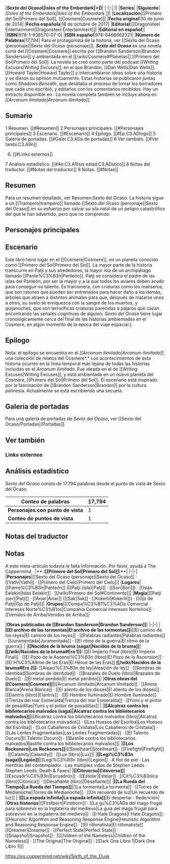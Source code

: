 

|***Sexto del Ocaso*[[Isles of the Emberdark\|>]]**|
|-|-|
||
|**Series**|
|**Siguiente**|*[[Isles of the Emberdark\|Isles of the Emberdark ]]*|
|**Localización**|[[Primero del Sol\|Primero del Sol]], [[Cosmere\|Cosmere]]|
|**Fecha original**|30 de junio de 2014|
|**Fecha española**|18 de octubre de 2017|
|**Editorial**|[[Dragonsteel Entertainment\|Dragonsteel Entertainment]]|
|**Editorial en español**||
|**ISBN**|978-1-938570-07-0|
|**ISBN español**|978-8466662321|
|**Número de Palabras**|17,794|
Para el protagonista de la historia, ver [[Sexto del Ocaso (personaje)\|Sexto del Ocaso (personaje)]].
***Sexto del Ocaso*** es una novela corta del [[Cosmere\|Cosmere]] escrita por [[Brandon Sanderson\|Brandon Sanderson]] y ambientada en el [[/wiki/Cosmere#Planetas]] [[Primero del Sol\|Primero del Sol]]. La novela se creó como parte del podcast *[[Writing Excuses\|Writing Excuses]]*, en el que Brandon, [[Dan Wells\|Dan Wells]], [[Howard Tayler\|Howard Tayler]] y  intercambiaron ideas sobre una historia y se dieron su opinión mutuamente. Estas historias se publicaron juntas como *Shadows Beneath*, que detallaba el proceso de tomar los borradores que cada uno escribió, y editarlos con los comentarios recibidos.
Hay un extracto disponible en .
La novela completa también se incluye ahora en *[[Arcanum ilimitado\|Arcanum ilimitado]]*.

## Sumario

1 Resumen. [[#Resumen]] 
2 Personajes principales. [[#Personajes principales]] 
3 Escenario. [[#Escenario]] 
4 Epílogo. [[#Ep.C3.ADlogo]] 
5 Galería de portadas. [[#Galer.C3.ADa de portadas]] 
6 Ver también. [[#Ver tambi.C3.A9n]] 

6. [[#Links externos]] 


7 Análisis estadístico. [[#An.C3.A1lisis estad.C3.ADstico]] 
8 Notas del traductor. [[#Notas del traductor]] 
9 Notas. [[#Notas]] 


## Resumen
Para un resumen detallado, ver Resumen:Sexto del Ocaso.
La historia sigue a un [[Trampero\|trampero]] llamado [[Sexto del Ocaso (personaje)\|Sexto del Ocaso]] en su esfuerzo por salvar su isla natal de un peligro catastrófico del que le han advertido, pero que no comprende.

## Personajes principales

## Escenario
Este libro tiene lugar en el [[Cosmere\|Cosmere]], en un planeta conocido como [[Primero del Sol\|Primero del Sol]]. La mayor parte de la historia transcurre en Patji y sus alrededores, la mayor isla de un archipiélago llamado [[Pante%C3%B3n\|Panteón]]. Patji se considera el padre de las islas del Panteón, por ser la mayor y a la que todos los aviares deben acudir para conseguir su talento. Es traicionera, con criaturas como los manseros, que son ratones que pueden ser entrenados para hacer daño a los demás, árboles que atraen a distintos animales para que, después de matarse unos a otros, su suelo se enriquezca con la sangre de los muertos, y quijanoches, que son terroríficas criaturas parecidas a pájaros que cazan encontrando las señales cognitivas de alguien.
*Sexto del Ocaso* tiene lugar cronológicamente cerca del final de las historias ambientadas en el Cosmere, en algún momento de la época del viaje espacial.}

## Epílogo
Nota: el epílogo se encuentra en el *[[Arcanum ilimitado\|Arcanum ilimitado]]*, una colección de relatos del Cosmere*.*
Los acontecimientos de esta historia ocurren en la línea temporal más lejana de todas las historias incluidas en el *Arcanum ilimitado*. Fue ideada en el  de [[Writing Excuses\|Writing Excuses]], y está ambientada en un nuevo planeta del Cosmere, [[Primero del Sol\|Primero del Sol]]. El escenario está inspirado por la fascinación de [[Brandon Sanderson\|Brandon]] por la cultura polinesia. Actualmente se está escribiendo una secuela.

## Galería de portadas
Para una galería de portadas de *Sexto del Ocaso*, ver [[Sexto del Ocaso/Portadas\|/Portadas]].
## Ver también
### Links externos



## Análisis estadístico
*Sexto del Ocaso* consta de 17.794 palabras desde el punto de vista de Sexto del Ocaso.

|**Conteo de palabras**|17,794|
|-|-|
|**Personajes con punto de vista**|1|
|**Conteo de puntos de vista**|1|

## Notas del traductor

## Notas

A este meta-artículo todavía le falta información. Por favor, ayuda a The Coppermind .
|** (**[[Primero del Sol\|Primero del Sol]]**)**|
|-|-|
|**Personajes**|[[Sexto del Ocaso (personaje)\|Sexto del Ocaso]] · [[Vathi\|Vathi]] · [[Primero del Cielo\|Primero del Cielo]]|
|**Lugares**|[[Pante%C3%B3n\|Panteón]] ([[Patji (isla)\|Patji]] · [[Sori\|Sori]]) · [[Islas Eelakin\|Islas Eelakin]] · [[/wiki/Primero del Sol#Continente]]|
|**Magia**|[[Patji (ser)\|Patji]] · [[Aviar\|Aviar]] ([[Sak\|Sak]] · [[Kokerlii\|Kokerlii]]) · [[Ojo de Patji\|Ojo de Patji]]|
|**Grupos**|[[Compa%C3%B1%C3%ADa Comercial Intereses Norte%C3%B1os\|Compañía Comercial Intereses Norteños]] · [[Venidos de Arriba\|Venidos de Arriba]]|

|**Obras publicadas de [[Brandon Sanderson\|Brandon Sanderson]]**|
|-|-|
|**[[El archivo de las tormentas\|El archivo de las tormentas]]**|[[El camino de los reyes\|El camino de los reyes]] · [[Palabras radiantes\|Palabras radiantes]] · [[Juramentada\|Juramentada]] · [[El ritmo de la guerra\|El ritmo de la guerra]] |
|**[[Nacidos de la bruma (saga)\|Nacidos de la bruma]]**|**[[/wiki/Nacidos de la bruma#Era 1]]:** [[El Imperio Final (libro)\|El Imperio Final]] · [[El Pozo de la Ascensi%C3%B3n (libro)\|El Pozo de la Ascensión]] · [[El H%C3%A9roe de las Eras\|El Héroe de las Eras]] **[[/wiki/Nacidos de la bruma#Era 2]]:** [[Aleaci%C3%B3n de ley\|Aleación de ley]] · [[Sombras de identidad\|Sombras de identidad]] · [[Brazales de Duelo (libro)\|Brazales de Duelo]] · [[El metal perdido\|El metal perdido]]|
|**Otras obras del [[Cosmere\|Cosmere]]**|[[Arcanum ilimitado\|Arcanum ilimitado]] · [[Arena Blanca\|Arena Blanca]] · [[El aliento de los dioses\|El aliento de los dioses]] · [[Elantris (libro)\|Elantris]] · [[El Hombre Iluminado\|El Hombre Iluminado]] · [[Trenza del mar Esmeralda\|Trenza del mar Esmeralda]] · [[Yumi y el pintor de pesadillas\|Yumi y el pintor de pesadillas]] |
|**[[Alcatraz contra los bibliotecarios malvados (saga)\|Alcatraz contra los bibliotecarios malvados]]**|[[Alcatraz contra los bibliotecarios malvados (libro)\|Alcatraz contra los bibliotecarios malvados]] · [[Los Huesos del Escriba\|Los Huesos del Escriba]] · [[Los Caballeros de Cristalia\|Los Caballeros de Cristalia]] · [[Las Lentes Fragmentadas\|Las Lentes Fragmentadas]] · [[El Talento Oscuro\|El Talento Oscuro]] · [[Bastille contra los bibliotecarios malvados\|Bastille contra los bibliotecarios malvados]]|
|**[[Los Reckoners\|Los Reckoners]]**|[[Steelheart\|Steelheart]] · [[Firefight\|Firefight]] · [[Calamity\|Calamity]] · [[Lux (libro)\|Lux]]|
|**[[Legi%C3%B3n (saga)\|Legión]]**|[[Legi%C3%B3n (libro)\|Legión]] · A flor de piel · Las mentiras del contemplador · Las múltiples vidas de Stephen Leeds · Stephen Leeds: Death & Faxes|
|**[[Citoverso\|Citoverso]]**|[[Escuadr%C3%B3n\|Escuadrón]] · [[Estelar\|Estelar]] · [[Cit%C3%B3nica (libro)\|Citónica]] · [[Desafiante (libro)\|Desafiante]]|
|**[[La Rueda del Tiempo\|La Rueda del Tiempo]]**|[[La tormenta\|La tormenta]] · [[Torres de Medianoche\|Torres de Medianoche]] · [[Un recuerdo de luz\|Un recuerdo de luz]] |
|**[[La espada infinita\|La espada infinita]]**|El despertar · Redención|
|**Otras historias**|[[Firstborn\|Firstborn]] · [[La gu%C3%ADa del mago frugal para sobrevivir en la Inglaterra del medievo\|La guía del mago frugal para sobrevivir en la Inglaterra del medievo]] · [[I Hate Dragons\|I Hate Dragons]] · [[Heuristic Algorithm and Reasoning Response Engine\|Heuristic Algorithm and Reasoning Response Engine]] · [[El rithmatista\|El rithmatista]] [[Dreamer\|Dreamer]] · [[Perfect State\|Perfect State]] · [[Snapshot\|Snapshot]] · [[Children of the Nameless\|Children of the Nameless]] · [[The Original\|The Original]] · [[Dark One Libro 1\|Dark One Libro 1]]|



https://es.coppermind.net/wiki/Sixth_of_the_Dusk